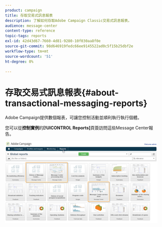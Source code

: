 ```yaml
---
product: campaign
title: 存取交易式訊息報表
description: 了解如何存取Adobe Campaign Classic交易式訊息報表。
audience: message-center
content-type: reference
topic-tags: reports
exl-id: 42d43d67-7660-4d81-9280-10f030aa8f0e
source-git-commit: 98d646919fedc66ee9145522ad0c5f15b25dbf2e
workflow-type: tm+mt
source-wordcount: '51'
ht-degree: 0%

---
```


# 存取交易式訊息報表{#about-transactional-messaging-reports}

Adobe Campaign提供數個報表，可讓您控制活動並順利執行執行個體。

您可以從&#x200B;**控制實例**&#x200B;的&#x200B;**[!UICONTROL Reports]**&#x200B;頁簽訪問這些Message Center報告。

![](assets/messagecenter_reporting_002.png)
